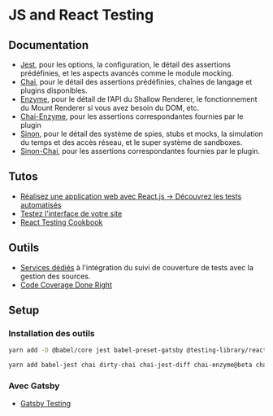 # JS and React Testing

## Documentation

- [Jest](https://facebook.github.io/jest), pour les options, la configuration, le détail des assertions prédéfinies, et les aspects avancés comme le module mocking.
- [Chai](http://chaijs.com), pour le détail des assertions prédéfinies, chaînes de langage et plugins disponibles.
- [Enzyme](http://airbnb.io/enzyme), pour le détail de l’API du Shallow Renderer, le fonctionnement du Mount Renderer si vous avez besoin du DOM, etc.
- [Chai-Enzyme](https://github.com/producthunt/chai-enzyme#readme), pour les assertions correspondantes fournies par le plugin
- [Sinon](http://sinonjs.org), pour le détail des système de spies, stubs et mocks, la simulation du temps et des accès réseau, et le super système de sandboxes.
- [Sinon-Chai](https://github.com/domenic/sinon-chai#readme), pour les assertions correspondantes fournies par le plugin.

## Tutos

- [Réalisez une application web avec React.js -> Découvrez les tests automatisés](https://openclassrooms.com/fr/courses/4664381-realisez-une-application-web-avec-react-js/4664906-decouvrez-les-tests-automatises)
- [Testez l'interface de votre site](https://openclassrooms.com/fr/courses/3504461-testez-linterface-de-votre-site)
- [React Testing Cookbook](https://egghead.io/courses/react-testing-cookbook)

## Outils

- [Services dédiés](https://github.com/marketplace/category/code-review) à l'intégration du suivi de couverture de tests avec la gestion des sources.
- [Code Coverage Done Right](https://codecov.io)

## Setup

### Installation des outils

```bash
yarn add -D @babel/core jest babel-preset-gatsby @testing-library/react-hooks identity-obj-proxy react-test-renderer sinon
```

```bash
yarn add babel-jest chai dirty-chai chai-jest-diff chai-enzyme@beta chai-jest-snapshot enzyme enzyme-adapter-react-16 enzyme-to-json sinon-chai
```

### Avec Gatsby

- [Gatsby Testing](https://www.gatsbyjs.org/docs/testing/)
